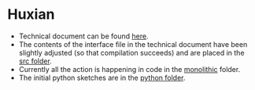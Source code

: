 # Huxian

* Technical document can be found [here](https://hackmd.io/teMO2x9PRRy1iTBtrSMBvA?view).
* The contents of the interface file in the technical document have been slightly adjusted (so that compilation succeeds) and are placed in the [src folder](./src).
* Currently all the action is happening in code in the [monolithic](./monolithic) folder.
* The initial python sketches are in the [python folder](./python).
